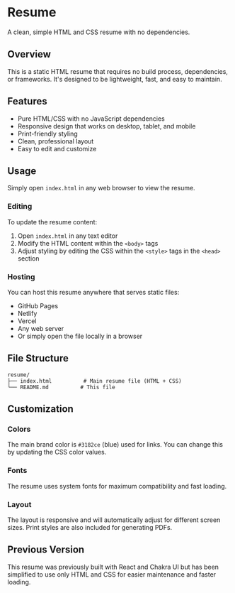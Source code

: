 # Resume

A clean, simple HTML and CSS resume with no dependencies.

## Overview

This is a static HTML resume that requires no build process, dependencies, or frameworks. It's designed to be lightweight, fast, and easy to maintain.

## Features

- Pure HTML/CSS with no JavaScript dependencies
- Responsive design that works on desktop, tablet, and mobile
- Print-friendly styling
- Clean, professional layout
- Easy to edit and customize

## Usage

Simply open `index.html` in any web browser to view the resume.

### Editing

To update the resume content:
1. Open `index.html` in any text editor
2. Modify the HTML content within the `<body>` tags
3. Adjust styling by editing the CSS within the `<style>` tags in the `<head>` section

### Hosting

You can host this resume anywhere that serves static files:
- GitHub Pages
- Netlify
- Vercel
- Any web server
- Or simply open the file locally in a browser

## File Structure

```
resume/
├── index.html          # Main resume file (HTML + CSS)
└── README.md          # This file
```

## Customization

### Colors
The main brand color is `#3182ce` (blue) used for links. You can change this by updating the CSS color values.

### Fonts
The resume uses system fonts for maximum compatibility and fast loading.

### Layout
The layout is responsive and will automatically adjust for different screen sizes. Print styles are also included for generating PDFs.

## Previous Version

This resume was previously built with React and Chakra UI but has been simplified to use only HTML and CSS for easier maintenance and faster loading.